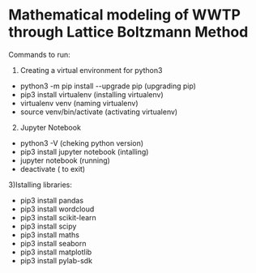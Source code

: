 # Mathematical modeling of WWTP through Lattice Boltzmann Method

Commands to run:

1) Creating a virtual environment for python3

- python3 -m pip install --upgrade pip (upgrading pip)
- pip3 install virtualenv (installing virtualenv)
- virtualenv venv (naming virtualenv)
- source venv/bin/activate (activating virtualenv)

2) Jupyter Notebook
- python3 -V (cheking python version)
- pip3 install jupyter notebook (intalling)
- jupyter notebook (running)
- deactivate ( to exit)

3)Istalling libraries:
- pip3 install pandas
- pip3 install wordcloud
- pip3 install scikit-learn
- pip3 install scipy
- pip3 install maths
- pip3 install seaborn
- pip3 install matplotlib
- pip3 install pylab-sdk

